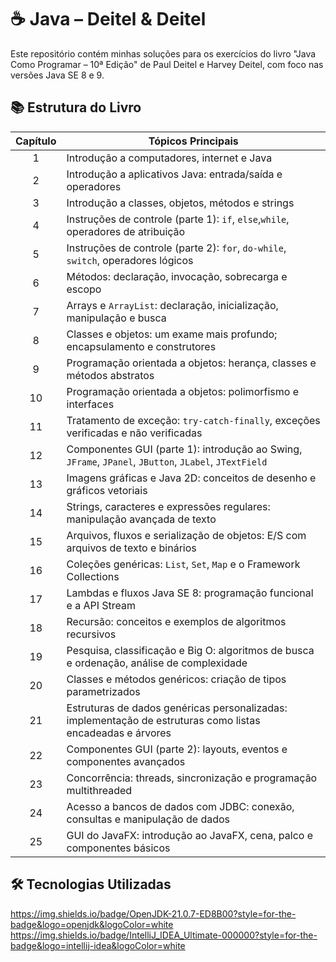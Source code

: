 # ☕ Java – Deitel & Deitel
Este repositório contém minhas soluções para os exercícios do livro "Java Como Programar – 10ª Edição" de Paul Deitel e Harvey Deitel, com foco nas versões Java SE 8 e 9.

## 📚 Estrutura do Livro
| Capítulo | Tópicos Principais                                                                                         |
| :------: |------------------------------------------------------------------------------------------------------------|
| 1 | Introdução a computadores, internet e Java                                                                 |
| 2 | Introdução a aplicativos Java: entrada/saída e operadores                                                  |
| 3 | Introdução a classes, objetos, métodos e strings                                                           |
| 4 | Instruções de controle (parte 1): `if`, `else`,`while`, operadores de atribuição                           |
| 5 | Instruções de controle (parte 2): `for`, `do-while`, `switch`, operadores lógicos                          |
| 6 | Métodos: declaração, invocação, sobrecarga e escopo                                                        |
| 7 | Arrays e `ArrayList`: declaração, inicialização, manipulação e busca                                       |
| 8 | Classes e objetos: um exame mais profundo; encapsulamento e construtores                                   |
| 9 | Programação orientada a objetos: herança, classes e métodos abstratos                                      |
| 10 | Programação orientada a objetos: polimorfismo e interfaces                                                 |
| 11 | Tratamento de exceção: `try-catch-finally`, exceções verificadas e não verificadas                         |
| 12 | Componentes GUI (parte 1): introdução ao Swing, `JFrame`, `JPanel`, `JButton`, `JLabel`, `JTextField`      |
| 13 | Imagens gráficas e Java 2D: conceitos de desenho e gráficos vetoriais                                      |
| 14 | Strings, caracteres e expressões regulares: manipulação avançada de texto                                  |
| 15 | Arquivos, fluxos e serialização de objetos: E/S com arquivos de texto e binários                           |
| 16 | Coleções genéricas: `List`, `Set`, `Map` e o Framework Collections                                         |
| 17 | Lambdas e fluxos Java SE 8: programação funcional e a API Stream                                           |
| 18 | Recursão: conceitos e exemplos de algoritmos recursivos                                                    |
| 19 | Pesquisa, classificação e Big O: algoritmos de busca e ordenação, análise de complexidade                  |
| 20 | Classes e métodos genéricos: criação de tipos parametrizados                                               |
| 21 | Estruturas de dados genéricas personalizadas: implementação de estruturas como listas encadeadas e árvores |
| 22 | Componentes GUI (parte 2): layouts, eventos e componentes avançados                                        |
| 23 | Concorrência: threads, sincronização e programação multithreaded                                           |
| 24 | Acesso a bancos de dados com JDBC: conexão, consultas e manipulação de dados                               |
| 25 | GUI do JavaFX: introdução ao JavaFX, cena, palco e componentes básicos                                     |

## 🛠 Tecnologias Utilizadas
https://img.shields.io/badge/OpenJDK-21.0.7-ED8B00?style=for-the-badge&logo=openjdk&logoColor=white
https://img.shields.io/badge/IntelliJ_IDEA_Ultimate-000000?style=for-the-badge&logo=intellij-idea&logoColor=white
